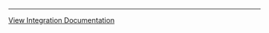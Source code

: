  

---
[View Integration Documentation](https://xsoar.pan.dev/docs/reference/integrations/rsa-archer-v2)